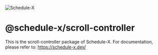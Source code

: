![Schedule-X](https://schedule-x.s3.eu-west-1.amazonaws.com/schedule-x-logo.png)

# @schedule-x/scroll-controller

This is the scroll-controller package of Schedule-X. For documentation, please refer to: https://schedule-x.dev/
